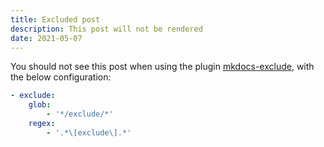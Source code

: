 ```yaml
---
title: Excluded post
description: This post will not be rendered
date: 2021-05-07
---
```


You should not see this post when using the plugin [mkdocs-exclude](https://github.com/apenwarr/mkdocs-exclude), with the below configuration:

``` yaml
- exclude:
    glob:
        - '*/exclude/*'
    regex:
        - '.*\[exclude\].*'
```
